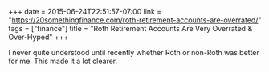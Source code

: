 +++
date = 2015-06-24T22:51:57-07:00
link = "https://20somethingfinance.com/roth-retirement-accounts-are-overrated/"
tags = ["finance"]
title = "Roth Retirement Accounts Are Very Overrated & Over-Hyped"
+++

I never quite understood until recently whether Roth or non-Roth was better for me. This made it a lot clearer.
